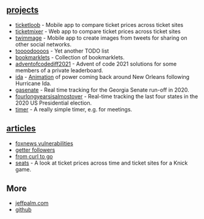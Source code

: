 [//]: # (Title: spudtrooper)

## [projects](/projects)

* [ticketloob](https://ticketloob.com) - Mobile app to compare ticket prices across ticket sites
* [ticketmixer](https://ticketmixer.app) - Web app to compare ticket prices across ticket sites
* [twimmage](https://twimmage.com) - Mobile app to create images from tweets for sharing on other social networks.
* [toooodoooos](http://toooodoooos.appspot.com/) - Yet another TODO list
* [bookmarklets](/bookmarklets) - Collection of bookmarklets.
* [adventofcodediff2021](/adventofcodediff2021) - Advent of code 2021 solutions for some members of a private leaderboard.
* [ida](/ida) - [Animation](https://spudtrooper.github.io/ida/html/animate.html#autoplay=1&speed=100) of power coming back around New Orleans following Hurricane Ida.
* [gasenate](/gasenate/both.html) - Real time tracking for the Georgia Senate run-off in 2020.
* [fourlongyearsisalmostover](/fourlongyearsisalmostover) - Real-time tracking the last four states in the 2020 US Presidential election.
* [timer](/timer) - A really simple timer, e.g. for meetings.

## [articles](/articles)

* [foxnews vulnerabilities](articles/foxnews)
* [getter followers](articles/gettrfollowers)
* [from curl to go](articles/fromcurltogo)
* [seats](seats) - A look at ticket prices across time and ticket sites for a Knick game.

## More
    
* [jeffpalm.com](http://jeffpalm.com)
* [github](https://github.com/spudtrooper)